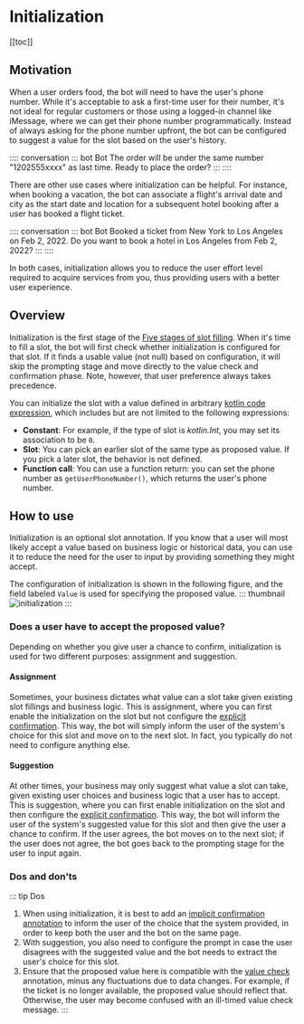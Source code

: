 # Initialization

[[toc]]

## Motivation
When a user orders food, the bot will need to have the user's phone number. While it's acceptable to ask a first-time user for their number, it's not ideal for regular customers or those using a logged-in channel like iMessage, where we can get their phone number programmatically. Instead of always asking for the phone number upfront, the bot can be configured to suggest a value for the slot based on the user's history.

:::: conversation
::: bot Bot
The order will be under the same number "1202555xxxx" as last time. Ready to place the order?
:::
::::

There are other use cases where initialization can be helpful. For instance, when booking a vacation, the bot can associate a flight's arrival date and city as the start date and location for a subsequent hotel booking after a user has booked a flight ticket.

:::: conversation
::: bot Bot
Booked a ticket from New York to Los Angeles on Feb 2, 2022. Do you want to book a hotel in Los Angeles from Feb 2, 2022?
:::
::::

In both cases, initialization allows you to reduce the user effort level required to acquire services from you, thus providing users with a better user experience.

## Overview
Initialization is the first stage of the [Five stages of slot filling](./overview.md#five-stages-of-slot-filling). When it's time to fill a slot, the bot will first check whether initialization is configured for that slot. If it finds a usable value (not null) based on configuration, it will skip the prompting stage and move directly to the value check and confirmation phase. Note, however, that user preference always takes precedence.

You can initialize the slot with a value defined in arbitrary [kotlin code expression](./kotlinexpression.md), which includes but are not limited to the following expressions:
- **Constant**: For example, if the type of slot is *kotlin.Int*, you may set its association to be `0`.
- **Slot**: You can pick an earlier slot of the same type as proposed value. If you pick a later slot, the behavior is not defined.
- **Function call**: You can use a function return: you can set the phone number as `getUserPhoneNumber()`, which returns the user's phone number.

## How to use
Initialization is an optional slot annotation. If you know that a user will most likely accept a value based on business logic or historical data, you can use it to reduce the need for the user to input by providing something they might accept.

The configuration of initialization is shown in the following figure, and the field labeled `Value` is used for specifying the proposed value.
::: thumbnail
![initialization](/images/annotation/initialization/init.png)
:::

### Does a user have to accept the proposed value?
Depending on whether you give user a chance to confirm, initialization is used for two different purposes: assignment and suggestion. 
#### Assignment
Sometimes, your business dictates what value can a slot take given existing slot fillings and business logic. This is assignment, where you can first enable the initialization on the slot but not configure the [explicit confirmation](../annotations/confirmation.md#explicit). This way, the bot will simply inform the user of the system's choice for this slot and move on to the next slot. In fact, you typically do not need to configure anything else.

#### Suggestion
At other times, your business may only suggest what value a slot can take, given existing user choices and business logic that a user has to accept. This is suggestion, where you can first enable initialization on the slot and then configure the [explicit confirmation](../annotations/confirmation.md#explicit). This way, the bot will inform the user of the system's suggested value for this slot and then give the user a chance to confirm. If the user agrees, the bot moves on to the next slot; if the user does not agree, the bot goes back to the prompting stage for the user to input again.

### Dos and don'ts
::: tip Dos
1. When using initialization, it is best to add an [implicit confirmation annotation](../annotations/confirmation.md) to inform the user of the choice that the system provided, in order to keep both the user and the bot on the same page.
2. With suggestion, you also need to configure the prompt in case the user disagrees with the suggested value and the bot needs to extract the user's choice for this slot.
3. Ensure that the proposed value here is compatible with the [value check](./valuecheck.md) annotation, minus any fluctuations due to data changes. For example, if the ticket is no longer available, the proposed value should reflect that. Otherwise, the user may become confused with an ill-timed value check message.
:::


